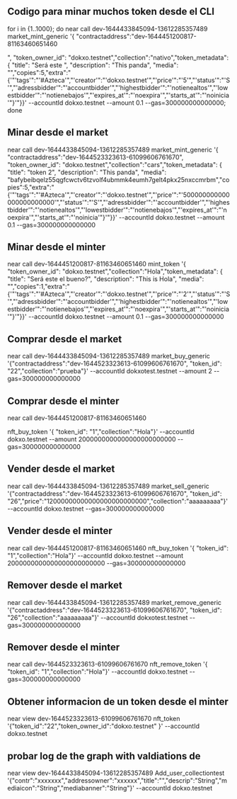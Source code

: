 ## Codigo para minar muchos token desde el CLI 

for i in {1..1000}; do near call dev-1644433845094-13612285357489 market_mint_generic '{ "contractaddress":"dev-1644451200817-81163460651460

", "token_owner_id": "dokxo.testnet","collection":"nativo","token_metadata": { "title": "Será este ", "description": "This panda", "media": "","copies":5,"extra":"{'"'tags'":"'#Azteca'","'creator'":"'dokxo.testnet'","'price'":"'5'","'status'":"'S'","'adressbidder'":"'accountbidder'","'highestbidder'":"'notienealtos'","'lowestbidder'":"'notienebajos'","'expires_at'":"'noexpira'","'starts_at'":"'noinicia'"}'"}}' --accountId dokxo.testnet  --amount 0.1 --gas=300000000000000; done



## Minar desde el market
near call dev-1644433845094-13612285357489 market_mint_generic '{ "contractaddress":"dev-1644523323613-61099606761670", "token_owner_id": "dokxo.testnet","collection":"cars","token_metadata": { "title": "token 2", "description": "This panda", "media": "bafybeibqelz55qgfcwctv6tzvolf4ubmmk4eumh7gelt4pkx25nxccmrbm","copies":5,"extra":"{'"'tags'":"'#Azteca'","'creator'":"'dokxo.testnet'","'price'":"'500000000000000000000000'","'status'":"'S'","'adressbidder'":"'accountbidder'","'highestbidder'":"'notienealtos'","'lowestbidder'":"'notienebajos'","'expires_at'":"'noexpira'","'starts_at'":"'noinicia'"}'"}}' --accountId dokxo.testnet  --amount 0.1 --gas=300000000000000


## Minar desde el minter
near call dev-1644451200817-81163460651460 mint_token '{ "token_owner_id": "dokxo.testnet","collection":"Hola","token_metadata": { "title": "Será este el bueno?", "description": "This is Hola", "media": "","copies":1,"extra":"{'"'tags'":"'#Azteca'","'creator'":"'dokxo.testnet'","'price'":"'2'","'status'":"'S'","'adressbidder'":"'accountbidder'","'highestbidder'":"'notienealtos'","'lowestbidder'":"'notienebajos'","'expires_at'":"'noexpira'","'starts_at'":"'noinicia'"}'"}}' --accountId dokxo.testnet  --amount 0.1 --gas=300000000000000


## Comprar desde el market
near call dev-1644433845094-13612285357489 market_buy_generic '{"contractaddress":"dev-1644523323613-61099606761670", "token_id": "22","collection":"prueba"}' --accountId dokxotest.testnet  --amount 2 --gas=300000000000000

## Comprar desde el minter
near call dev-1644451200817-81163460651460

 nft_buy_token '{ "token_id": "1","collection":"Hola"}' --accountId dokxo.testnet  --amount 2000000000000000000000000 --gas=300000000000000

## Vender desde el market
near call dev-1644433845094-13612285357489 market_sell_generic '{"contractaddress":"dev-1644523323613-61099606761670", "token_id": "26","price":"12000000000000000000000000","collection":"aaaaaaaaa"}' --accountId dokxo.testnet   --gas=300000000000000

## Vender desde el minter
near call dev-1644451200817-81163460651460
 nft_buy_token '{ "token_id": "1","collection":"Hola"}' --accountId dokxo.testnet  --amount 2000000000000000000000000 --gas=300000000000000


## Remover desde el market
near call dev-1644433845094-13612285357489 market_remove_generic '{"contractaddress":"dev-1644523323613-61099606761670", "token_id": "26","collection":"aaaaaaaaa"}' --accountId dokxotest.testnet   --gas=300000000000000

## Remover desde el minter
near call dev-1644523323613-61099606761670 nft_remove_token '{ "token_id": "1","collection":"Hola"}' --accountId dokxo.testnet   --gas=300000000000000

## Obtener informacion de un token desde el minter 
near view dev-1644523323613-61099606761670 nft_token '{"token_id":"22","token_owner_id":"dokxo.testnet" }'  --accountId dokxo.testnet


 ## probar log de the graph with valdiations de
 near view dev-1644433845094-13612285357489 Add_user_collectiontest '{"contr":"xxxxxxx","addressowner":"xxxxxx","title":"","descrip":"String","mediaicon":"String","mediabanner":"String"}' --accountId dokxo.testnet
 

